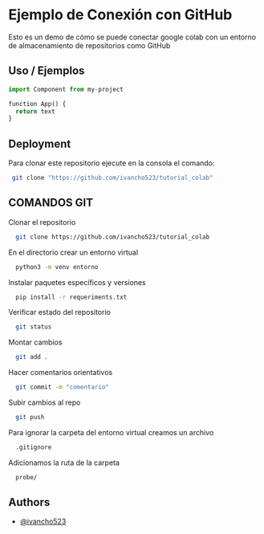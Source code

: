 
# Ejemplo de Conexión con GitHub

Esto es un demo de cómo se puede conectar google colab con un entorno de almacenamiento de repositorios como GitHub


## Uso / Ejemplos

```python
import Component from my-project

function App() {
  return text
}
```

## Deployment
Para clonar este repositorio ejecute en la consola el comando:
```bash
 git clone "https://github.com/ivancho523/tutorial_colab"
```

## COMANDOS GIT

Clonar el repositorio

```bash
  git clone https://github.com/ivancho523/tutorial_colab
```

En el directorio crear un entorno virtual

```bash
  python3 -m venv entorno
```

Instalar paquetes específicos y versiones

```bash
  pip install -r requeriments.txt
```

Verificar estado del repositorio
   
```bash
  git status
```

Montar cambios         

```bash
  git add .                     
```


Hacer comentarios orientativos                  

```bash
  git commit -m "comentario"
```

Subir cambios al repo                  

```bash
  git push 
```

Para ignorar la carpeta del entorno virtual creamos un archivo                  

```bash
  .gitignore
```

Adicionamos la ruta de la carpeta
```bash
  probe/
```

## Authors

- [@ivancho523](https://github.com/ivancho523)

